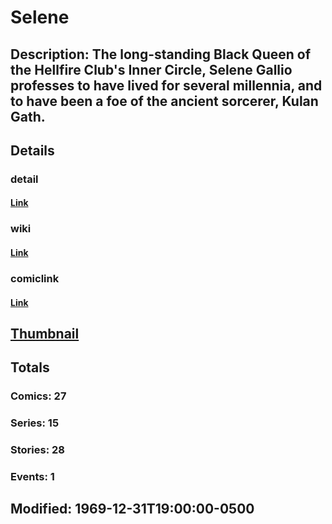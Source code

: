 # Selene
## Description: The long-standing Black Queen of the Hellfire Club's Inner Circle, Selene Gallio professes to have lived for several millennia, and to have been a foe of the ancient sorcerer, Kulan Gath.
## Details
### detail
#### [Link](http://marvel.com/characters/2044/selene?utm_campaign=apiRef&utm_source=225578a89fc76f3d20fbffda5d17a88d)
### wiki
#### [Link](http://marvel.com/universe/Selene?utm_campaign=apiRef&utm_source=225578a89fc76f3d20fbffda5d17a88d)
### comiclink
#### [Link](http://marvel.com/comics/characters/1009568/selene?utm_campaign=apiRef&utm_source=225578a89fc76f3d20fbffda5d17a88d)
## [Thumbnail](http://i.annihil.us/u/prod/marvel/i/mg/8/d0/4c003c337aff5.jpg)
## Totals
### Comics: 27
### Series: 15
### Stories: 28
### Events: 1
## Modified: 1969-12-31T19:00:00-0500